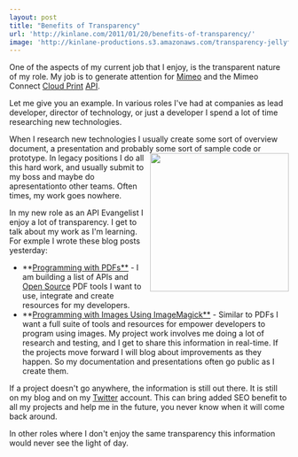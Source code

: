 ```yaml
---
layout: post
title: "Benefits of Transparency"
url: 'http://kinlane.com/2011/01/20/benefits-of-transparency/'
image: 'http://kinlane-productions.s3.amazonaws.com/transparency-jellyfish.jpg'
---
```


One of the aspects of my current job that I enjoy, is the transparent nature of my role. My job is to generate attention for [Mimeo][1] and the Mimeo Connect [Cloud Print][2] [API][3].

Let me give you an example. In various roles I've had at companies as lead developer, director of technology, or just a developer I spend a lot of time researching new technologies.

When I research new technologies I usually create some sort of overview document, a presentation and probably some sort of sample code or prototype. <img class="c1" src="http://kinlane-productions.s3.amazonaws.com/transparency-jellyfish.jpg" alt="" width="250" align="right" /> In legacy positions I do all this hard work, and usually submit to my boss and maybe do apresentationto other teams. Often times, my work goes nowhere.

In my new role as an API Evangelist I enjoy a lot of transparency. I get to talk about my work as I'm learning. For exmple I wrote these blog posts yesterday:

  * **[Programming with PDFs**][4] \- I am building a list of APIs and [Open Source][5] PDF tools I want to use, integrate and create resources for my developers.
  * **[Programming with Images Using ImageMagick**][6] \- Similar to PDFs I want a full suite of tools and resources for empower developers to program using images.
My project work involves me doing a lot of research and testing, and I get to share this information in real-time. If the projects move forward I will blog about improvements as they happen. So my documentation and presentations often go public as I create them.

If a project doesn't go anywhere, the information is still out there. It is still on my blog and on my [Twitter][7] account. This can bring added SEO benefit to all my projects and help me in the future, you never know when it will come back around.

In other roles where I don't enjoy the same transparency this information would never see the light of day.

   [1]: http://www.mimeo.com
   [2]: http://www.kinlane.com/category/cloud-computing/cloud-print/
   [3]: http://www.apievangelist.com/
   [4]: http://www.kinlane.com/2011/01/programming-with-pdfs/
   [5]: http://www.kinlane.com/category/open-source/
   [6]: http://www.kinlane.com/2011/01/programming-with-images-using-imagemagick/
   [7]: http://www.kinlane.com/category/twitter/
